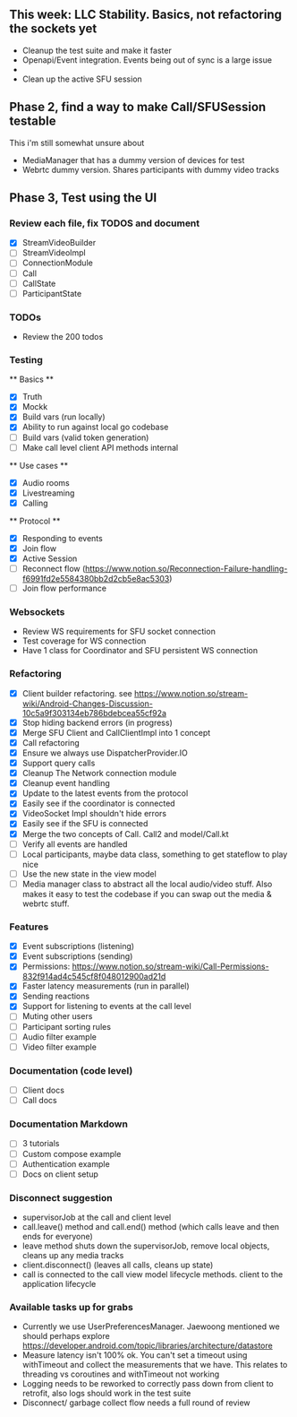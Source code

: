
## This week: LLC Stability. Basics, not refactoring the sockets yet

- Cleanup the test suite and make it faster
- Openapi/Event integration. Events being out of sync is a large issue
- 
- Clean up the active SFU session

## Phase 2, find a way to make Call/SFUSession testable

This i'm still somewhat unsure about

- MediaManager that has a dummy version of devices for test
- Webrtc dummy version. Shares participants with dummy video tracks

## Phase 3, Test using the UI




### Review each file, fix TODOS and document

- [X] StreamVideoBuilder
- [ ] StreamVideoImpl
- [ ] ConnectionModule
- [ ] Call
- [ ] CallState
- [ ] ParticipantState

### TODOs

- Review the 200 todos

### Testing

** Basics **
- [X] Truth
- [X] Mockk
- [X] Build vars (run locally)
- [X] Ability to run against local go codebase
- [ ] Build vars (valid token generation)
- [ ] Make call level client API methods internal

** Use cases **

- [X] Audio rooms
- [X] Livestreaming
- [X] Calling

** Protocol **

- [X] Responding to events
- [X] Join flow
- [X] Active Session
- [ ] Reconnect flow (https://www.notion.so/Reconnection-Failure-handling-f6991fd2e5584380bb2d2cb5e8ac5303)
- [ ] Join flow performance

### Websockets

- Review WS requirements for SFU socket connection
- Test coverage for WS connection
- Have 1 class for Coordinator and SFU persistent WS connection

### Refactoring

- [X] Client builder refactoring. see https://www.notion.so/stream-wiki/Android-Changes-Discussion-10c5a9f303134eb786bdebcea55cf92a
- [X] Stop hiding backend errors (in progress)
- [X] Merge SFU Client and CallClientImpl into 1 concept
- [X] Call refactoring
- [X] Ensure we always use DispatcherProvider.IO
- [X] Support query calls
- [X] Cleanup The Network connection module
- [X] Cleanup event handling
- [X] Update to the latest events from the protocol
- [X] Easily see if the coordinator is connected
- [X] VideoSocket Impl shouldn't hide errors
- [X] Easily see if the SFU is connected
- [X] Merge the two concepts of Call. Call2 and model/Call.kt
- [ ] Verify all events are handled
- [ ] Local participants, maybe data class, something to get stateflow to play nice
- [ ] Use the new state in the view model
- [ ] Media manager class to abstract all the local audio/video stuff. Also makes it easy to test the codebase if you can swap out the media & webrtc stuff.

### Features

- [X] Event subscriptions (listening)
- [X] Event subscriptions (sending)
- [X] Permissions: https://www.notion.so/stream-wiki/Call-Permissions-832f914ad4c545cf8f048012900ad21d
- [X] Faster latency measurements (run in parallel)
- [X] Sending reactions
- [X] Support for listening to events at the call level
- [ ] Muting other users
- [ ] Participant sorting rules
- [ ] Audio filter example
- [ ] Video filter example

### Documentation (code level)

- [ ] Client docs
- [ ] Call docs

### Documentation Markdown

- [ ] 3 tutorials
- [ ] Custom compose example
- [ ] Authentication example
- [ ] Docs on client setup

### Disconnect suggestion

- supervisorJob at the call and client level
- call.leave() method and call.end() method (which calls leave and then ends for everyone)
- leave method shuts down the supervisorJob, remove local objects, cleans up any media tracks
- client.disconnect() (leaves all calls, cleans up state)
- call is connected to the call view model lifecycle methods. client to the application lifecycle

### Available tasks up for grabs

- Currently we use UserPreferencesManager. Jaewoong mentioned we should perhaps explore https://developer.android.com/topic/libraries/architecture/datastore
- Measure latency isn't 100% ok. You can't set a timeout using withTimeout and collect the measurements that we have. This relates to threading vs coroutines and withTimeout not working
- Logging needs to be reworked to correctly pass down from client to retrofit, also logs should work in the test suite
- Disconnect/ garbage collect flow needs a full round of review